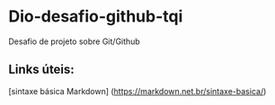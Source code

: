 # Dio-desafio-github-tqi
Desafio de projeto sobre Git/Github


## Links úteis:
[sintaxe básica Markdown] (https://markdown.net.br/sintaxe-basica/)
